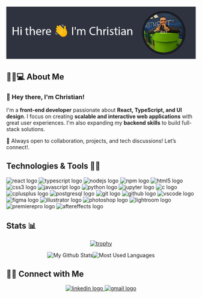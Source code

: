 ![ME](https://github.com/christian-munoz-rdz/christian-munoz-rdz/blob/main/res/yo.jpg)

<h2> 👨🏻💻 About Me </h2>

### 👋 Hey there, I'm Christian!  

I'm a **front-end developer** passionate about **React, TypeScript, and UI design**. I focus on creating **scalable and interactive web applications** with great user experiences. I'm also expanding my **backend skills**  to build full-stack solutions.  

🚀 Always open to collaboration, projects, and tech discussions! Let’s connect!.  



<h2>Technologies & Tools 👨‍💻</h2>
<div align="left">
  <img src="https://cdn.jsdelivr.net/gh/devicons/devicon/icons/react/react-original.svg" height="50" alt="react logo"  />
  <img src="https://cdn.jsdelivr.net/gh/devicons/devicon/icons/typescript/typescript-original.svg" height="50" alt="typescript logo"  />
  <img src="https://cdn.jsdelivr.net/gh/devicons/devicon/icons/nodejs/nodejs-original.svg" height="50" alt="nodejs logo"  />
  <img src="https://cdn.jsdelivr.net/gh/devicons/devicon/icons/npm/npm-original-wordmark.svg" height="50" alt="npm logo"  />
  <img src="https://cdn.jsdelivr.net/gh/devicons/devicon/icons/html5/html5-original.svg" height="50" alt="html5 logo"  />
  <img src="https://cdn.jsdelivr.net/gh/devicons/devicon/icons/css3/css3-original.svg" height="50" alt="css3 logo"  />
  <img src="https://cdn.jsdelivr.net/gh/devicons/devicon/icons/javascript/javascript-original.svg" height="50" alt="javascript logo"  />
  <img src="https://cdn.jsdelivr.net/gh/devicons/devicon/icons/python/python-original.svg" height="50" alt="python logo"  />
  <img src="https://cdn.jsdelivr.net/gh/devicons/devicon/icons/jupyter/jupyter-original.svg" height="50" alt="jupyter logo"  />
  <img src="https://cdn.jsdelivr.net/gh/devicons/devicon/icons/c/c-original.svg" height="50" alt="c logo"  />
  <img src="https://cdn.jsdelivr.net/gh/devicons/devicon/icons/cplusplus/cplusplus-original.svg" height="50" alt="cplusplus logo"  />
  <img src="https://cdn.jsdelivr.net/gh/devicons/devicon/icons/postgresql/postgresql-original.svg" height="50" alt="postgresql logo"  />
  <img src="https://cdn.jsdelivr.net/gh/devicons/devicon/icons/git/git-original.svg" height="50" alt="git logo"  />
  <img src="https://cdn.jsdelivr.net/gh/devicons/devicon/icons/github/github-original.svg" height="50" alt="github logo"  />
  <img src="https://cdn.jsdelivr.net/gh/devicons/devicon/icons/vscode/vscode-original.svg" height="50" alt="vscode logo"  />
  <img src="https://cdn.jsdelivr.net/gh/devicons/devicon/icons/figma/figma-original.svg" height="50" alt="figma logo"  />
  <img src="https://cdn.jsdelivr.net/gh/devicons/devicon/icons/illustrator/illustrator-plain.svg" height="50" alt="illustrator logo"  />
  <img src="https://upload.wikimedia.org/wikipedia/commons/thumb/a/af/Adobe_Photoshop_CC_icon.svg/2101px-Adobe_Photoshop_CC_icon.svg.png" height="50" alt="photoshop logo"  />
  <img src="https://upload.wikimedia.org/wikipedia/commons/thumb/b/b6/Adobe_Photoshop_Lightroom_CC_logo.svg/2101px-Adobe_Photoshop_Lightroom_CC_logo.svg.png" height="50" alt="lightroom logo"  />
  <img src="https://cdn.jsdelivr.net/gh/devicons/devicon/icons/premierepro/premierepro-original.svg" height="50" alt="premierepro logo"  />
  <img src="https://cdn.jsdelivr.net/gh/devicons/devicon/icons/aftereffects/aftereffects-original.svg" height="50" alt="aftereffects logo"  />
</div>

<h2>Stats 📊</h2>
<div align="center">

[![trophy](https://github-profile-trophy.vercel.app/?username=christian-munoz-rdz&theme=nord)](https://github.com/ryo-ma/github-profile-trophy)

<p align="center"><img alt="My Github Stats" height=130 src="https://github-readme-stats.vercel.app/api?username=christian-munoz-rdz&show_icons=true&theme=nord"><img alt="Most Used Languages" height=130 src="https://github-readme-stats.vercel.app/api/top-langs/?username=christian-munoz-rdz&layout=compact&theme=nord"></p>
  
</div>

<h2> 🤝🏻 Connect with Me </h2>
<div align='center'>

<a href="https://www.linkedin.com/in/christian-munoz-rdz/">
    <img src="https://img.shields.io/static/v1?message=Christian Muñoz&logo=linkedin&label=&color=0077B5&logoColor=white&labelColor=&style=for-the-badge" height="35" alt="linkedin logo"  />
</a>

<a href="mailto:christian.munoz.contacto@gmail.com">
    <img src="https://img.shields.io/static/v1?message=christian.munoz.contacto@gmail.com&logo=gmail&label=&color=D14836&logoColor=white&labelColor=&style=for-the-badge" height="35" alt="gmail logo"  />
</a>

</div>

[comment]: <> (This is a comment, it will not be included)
